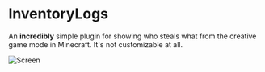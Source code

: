 # InventoryLogs

An **incredibly** simple plugin for showing who steals what from the creative game mode in Minecraft.
It's not customizable at all.

![Screen](https://i.imgur.com/bQRYknt.png)